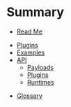 # Summary

* [Read Me](/README.md)
<!-- * [Introduction](/docs/introduction/README.md) -->
* [Plugins](/docs/plugins/README.md)
  <!-- * [Color](/docs/plugins/README.md#color)
  * [Latex](/docs/plugins/README.md#latex)
  * [LineChart](/docs/plugins/README.md#linechart)
  * [Markdown](/docs/plugins/README.md#markdown)
  * [Mermaid](/docs/plugins/README.md#mermaid)
  * [ReactComponent](/docs/plugins/README.md#reactcomponent)
  * [Regex](/docs/plugins/README.md#regex)
  * [Table](/docs/plugins/README.md#table)
  * [Test](/docs/plugins/README.md#test) -->
* [Examples](/docs/examples.md)
* [API](/docs/api/README.md)
  * [Payloads](/docs/api/payloads.md)
  * [Plugins](/docs/api/plugins.md)
  * [Runtimes](/docs/api/runtimes.md)
<!-- * [Prior Art](/docs/prior_art.md) -->
<!-- * [Change Log](/CHANGELOG.md) -->
* [Glossary](/docs/glossary.md)
